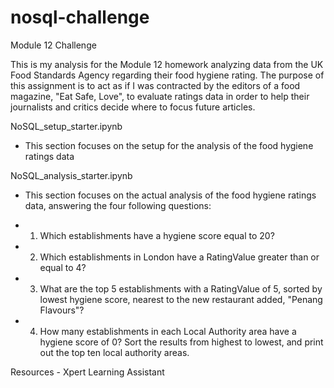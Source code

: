 # nosql-challenge
Module 12 Challenge

This is my analysis for the Module 12 homework analyzing data from the UK Food Standards Agency regarding their food hygiene rating. The purpose of this assignment is to act as if I was contracted by the editors of a food magazine, "Eat Safe, Love", to evaluate ratings data in order to help their journalists and critics decide where to focus future articles.

NoSQL_setup_starter.ipynb

- This section focuses on the setup for the analysis of the food hygiene ratings data

NoSQL_analysis_starter.ipynb

- This section focuses on the actual analysis of the food hygiene ratings data, answering the four following questions:
  
- 1. Which establishments have a hygiene score equal to 20?
 
- 2. Which establishments in London have a RatingValue greater than or equal to 4?
     
- 3. What are the top 5 establishments with a RatingValue of 5, sorted by lowest hygiene score, nearest to the new restaurant added, "Penang Flavours"?
     
- 4. How many establishments in each Local Authority area have a hygiene score of 0? Sort the results from highest to lowest, and print out the top ten local authority areas.

Resources - Xpert Learning Assistant
